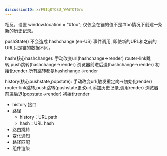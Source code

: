 ```yaml
---
discussionID: xrF9Iq8TQSU_YWWTQT6ru
---
```

相反，设置 window.location = "#foo"; 仅仅会在锚的值不是#foo情况下创建一条新的历史记录。

pushState() 不会造成 hashchange (en-US) 事件调用, 即使新的URL和之前的URL只是锚的数据不同。


hash(核心hashchange):
手动改变url(hashchange->render)
router-link跳转,push跳转(hashchange->render)
浏览器前进后退(hashchange->render)
初始化render
所有跳转都是hashchange->render


history(核心pushstate,popstate):
手动改变url(触发重定向->初始化render)
router-link跳转,push跳转(pushstate更改url,添加历史记录,调用render)
浏览器前进后退(popstate->render)
初始化render


- history 接口
- 路径
  - history：URL path
  - hash：URL hash
- 路由跳转
- 变化通知
- 路径匹配
- 组件渲染